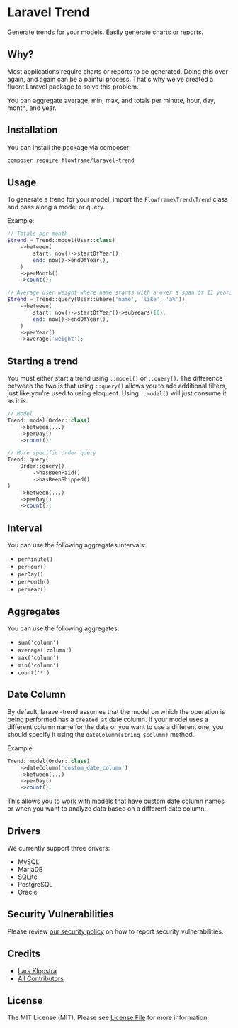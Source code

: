 # Laravel Trend

Generate trends for your models. Easily generate charts or reports.

## Why?

Most applications require charts or reports to be generated. Doing this over again, and again can be a painful process. That's why we've created a fluent Laravel package to solve this problem.

You can aggregate average, min, max, and totals per minute, hour, day, month, and year.

## Installation

You can install the package via composer:

```bash
composer require flowframe/laravel-trend
```

## Usage

To generate a trend for your model, import the `Flowframe\Trend\Trend` class and pass along a model or query.

Example:

```php
// Totals per month
$trend = Trend::model(User::class)
    ->between(
        start: now()->startOfYear(),
        end: now()->endOfYear(),
    )
    ->perMonth()
    ->count();

// Average user weight where name starts with a over a span of 11 years, results are grouped per year
$trend = Trend::query(User::where('name', 'like', 'a%'))
    ->between(
        start: now()->startOfYear()->subYears(10),
        end: now()->endOfYear(),
    )
    ->perYear()
    ->average('weight');
```

## Starting a trend

You must either start a trend using `::model()` or `::query()`. The difference between the two is that using `::query()` allows you to add additional filters, just like you're used to using eloquent. Using `::model()` will just consume it as it is.

```php
// Model
Trend::model(Order::class)
    ->between(...)
    ->perDay()
    ->count();

// More specific order query
Trend::query(
    Order::query()
        ->hasBeenPaid()
        ->hasBeenShipped()
)
    ->between(...)
    ->perDay()
    ->count();
```

## Interval

You can use the following aggregates intervals:

-   `perMinute()`
-   `perHour()`
-   `perDay()`
-   `perMonth()`
-   `perYear()`

## Aggregates

You can use the following aggregates:

-   `sum('column')`
-   `average('column')`
-   `max('column')`
-   `min('column')`
-   `count('*')`

## Date Column

By default, laravel-trend assumes that the model on which the operation is being performed has a `created_at` date column. If your model uses a different column name for the date or you want to use a different one, you should specify it using the `dateColumn(string $column)` method.

Example:

```php
Trend::model(Order::class)
    ->dateColumn('custom_date_column')
    ->between(...)
    ->perDay()
    ->count();
```

This allows you to work with models that have custom date column names or when you want to analyze data based on a different date column.

## Drivers

We currently support three drivers:

-   MySQL
-   MariaDB
-   SQLite
-   PostgreSQL
-   Oracle

## Security Vulnerabilities

Please review [our security policy](../../security/policy) on how to report security vulnerabilities.

## Credits

-   [Lars Klopstra](https://github.com/flowframe)
-   [All Contributors](../../contributors)

## License

The MIT License (MIT). Please see [License File](LICENSE.md) for more information.
